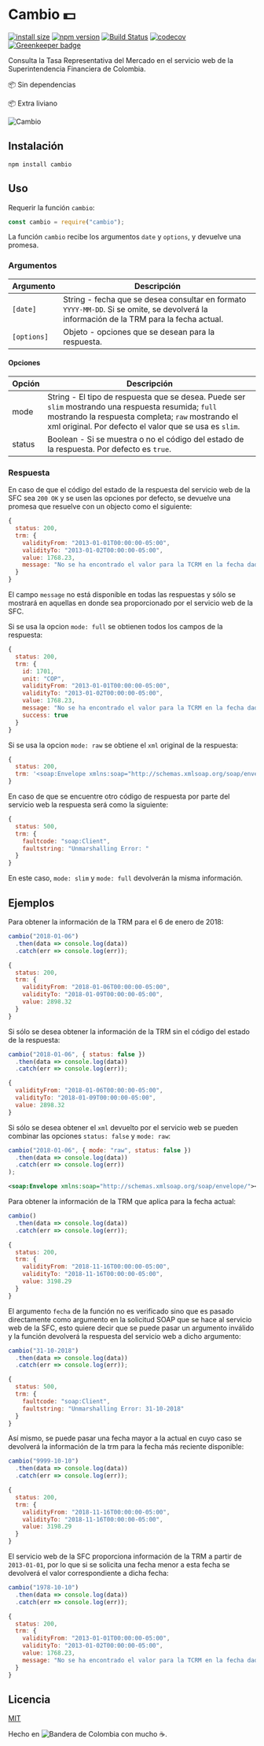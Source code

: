 # Cambio 💵

[![install size](https://packagephobia.now.sh/badge?p=cambio)](https://packagephobia.now.sh/result?p=cambio)
[![npm version](https://badge.fury.io/js/cambio.svg)](https://badge.fury.io/js/cambio)
[![Build Status](https://travis-ci.com/archemiro/cambio.svg?branch=master)](https://travis-ci.com/archemiro/cambio)
[![codecov](https://codecov.io/gh/archemiro/cambio/branch/master/graph/badge.svg)](https://codecov.io/gh/archemiro/cambio)
[![Greenkeeper badge](https://badges.greenkeeper.io/archemiro/cambio.svg)](https://greenkeeper.io/)

Consulta la Tasa Representativa del Mercado en el servicio web de la Superintendencia Financiera de Colombia.

📦 Sin dependencias

📦 Extra liviano

![Cambio](https://media.giphy.com/media/bzE1WAm8BifiE/giphy.gif)

## Instalación

```shell
npm install cambio
```

## Uso

Requerir la función `cambio`:

```js
const cambio = require("cambio");
```

La función `cambio` recibe los argumentos `date` y `options`, y devuelve una promesa.

### Argumentos

| Argumento   | Descripción                                                                                                                             |
| ----------- | --------------------------------------------------------------------------------------------------------------------------------------- |
| `[date]`    | String - fecha que se desea consultar en formato `YYYY-MM-DD`. Si se omite, se devolverá la información de la TRM para la fecha actual. |
| `[options]` | Objeto - opciones que se desean para la respuesta.                                                                                      |

#### Opciones

| Opción | Descripción                                                                                                                                                                                                        |
| ------ | ------------------------------------------------------------------------------------------------------------------------------------------------------------------------------------------------------------------ |
| mode   | String - El tipo de respuesta que se desea. Puede ser `slim` mostrando una respuesta resumida; `full` mostrando la respuesta completa; `raw` mostrando el xml original. Por defecto el valor que se usa es `slim`. |
| status | Boolean - Si se muestra o no el código del estado de la respuesta. Por defecto es `true`.                                                                                                                          |

### Respuesta

En caso de que el código del estado de la respuesta del servicio web de la SFC sea `200 OK` y se usen las opciones por defecto, se devuelve una promesa que resuelve con un objecto como el siguiente:

```js
{
  status: 200,
  trm: {
    validityFrom: "2013-01-01T00:00:00-05:00",
    validityTo: "2013-01-02T00:00:00-05:00",
    value: 1768.23,
    message: "No se ha encontrado el valor para la TCRM en la fecha dada: Fri Oct 10 00:00:00 COT 2008. Se retorna el valor de la fecha superior mas cercana",
  }
}
```

El campo `message` no está disponible en todas las respuestas y sólo se mostrará en aquellas en donde sea proporcionado por el servicio web de la SFC.

Si se usa la opcion `mode: full` se obtienen todos los campos de la respuesta:

```js
{
  status: 200,
  trm: {
    id: 1701,
    unit: "COP",
    validityFrom: "2013-01-01T00:00:00-05:00",
    validityTo: "2013-01-02T00:00:00-05:00",
    value: 1768.23,
    message: "No se ha encontrado el valor para la TCRM en la fecha dada: Fri Oct 10 00:00:00 COT 2008. Se retorna el valor de la fecha superior mas cercana",
    success: true
  }
}
```

Si se usa la opcion `mode: raw` se obtiene el `xml` original de la respuesta:

```js
{
  status: 200,
  trm: '<soap:Envelope xmlns:soap="http://schemas.xmlsoap.org/soap/envelope/"><soap:Body><ns2:queryTCRMResponse xmlns:ns2="http://action.trm.services.generic.action.superfinanciera.nexura.sc.com.co/"><return><id>1701</id><unit>COP</unit><validityFrom>2013-01-01T00:00:00-05:00</validityFrom><validityTo>2013-01-02T00:00:00-05:00</validityTo><value>1768.23</value><message>No se ha encontrado el valor para la TCRM en la fecha dada: Tue Jan 01 00:00:00 COT 2008. Se retorna el valor de la fecha superior mas cercana</message><success>true</success></return></ns2:queryTCRMResponse></soap:Body></soap:Envelope>'
}
```

En caso de que se encuentre otro código de respuesta por parte del servicio web la respuesta será como la siguiente:

```js
{
  status: 500,
  trm: {
    faultcode: "soap:Client",
    faultstring: "Unmarshalling Error: "
  }
}
```

En este caso, `mode: slim` y `mode: full` devolverán la misma información.

## Ejemplos

Para obtener la información de la TRM para el 6 de enero de 2018:

```js
cambio("2018-01-06")
  .then(data => console.log(data))
  .catch(err => console.log(err));
```

```js
{
  status: 200,
  trm: {
    validityFrom: "2018-01-06T00:00:00-05:00",
    validityTo: "2018-01-09T00:00:00-05:00",
    value: 2898.32
  }
}
```

Si sólo se desea obtener la información de la TRM sin el código del estado de la respuesta:

```js
cambio("2018-01-06", { status: false })
  .then(data => console.log(data))
  .catch(err => console.log(err));
```

```js
{
  validityFrom: "2018-01-06T00:00:00-05:00",
  validityTo: "2018-01-09T00:00:00-05:00",
  value: 2898.32
}
```

Si sólo se desea obtener el `xml` devuelto por el servicio web se pueden combinar las opciones `status: false` y `mode: raw`:

```js
cambio("2018-01-06", { mode: "raw", status: false })
  .then(data => console.log(data))
  .catch(err => console.log(err))
);
```

```xml
<soap:Envelope xmlns:soap="http://schemas.xmlsoap.org/soap/envelope/"><soap:Body><ns2:queryTCRMResponse xmlns:ns2="http://action.trm.services.generic.action.superfinanciera.nexura.sc.com.co/"><return><id>620351</id><unit>COP</unit><validityFrom>2018-01-06T00:00:00-05:00</validityFrom><validityTo>2018-01-09T00:00:00-05:00</validityTo><value>2898.32</value><success>true</success></return></ns2:queryTCRMResponse></soap:Body></soap:Envelope>
```

Para obtener la información de la TRM que aplica para la fecha actual:

```js
cambio()
  .then(data => console.log(data))
  .catch(err => console.log(err));
```

```js
{
  status: 200,
  trm: {
    validityFrom: "2018-11-16T00:00:00-05:00",
    validityTo: "2018-11-16T00:00:00-05:00",
    value: 3198.29
  }
}
```

El argumento `fecha` de la función no es verificado sino que es pasado directamente como argumento en la solicitud SOAP que se hace al servicio web de la SFC, esto quiere decir que se puede pasar un argumento inválido y la función devolverá la respuesta del servicio web a dicho argumento:

```js
cambio("31-10-2018")
  .then(data => console.log(data))
  .catch(err => console.log(err));
```

```js
{
  status: 500,
  trm: {
    faultcode: "soap:Client",
    faultstring: "Unmarshalling Error: 31-10-2018"
  }
}
```

Así mismo, se puede pasar una fecha mayor a la actual en cuyo caso se devolverá la información de la trm para la fecha más reciente disponible:

```js
cambio("9999-10-10")
  .then(data => console.log(data))
  .catch(err => console.log(err));
```

```js
{
  status: 200,
  trm: {
    validityFrom: "2018-11-16T00:00:00-05:00",
    validityTo: "2018-11-16T00:00:00-05:00",
    value: 3198.29
  }
}
```

El servicio web de la SFC proporciona información de la TRM a partir de `2013-01-01`, por lo que si se solicita una fecha menor a esta fecha se devolverá el valor correspondiente a dicha fecha:

```js
cambio("1978-10-10")
  .then(data => console.log(data))
  .catch(err => console.log(err));
```

```js
{
  status: 200,
  trm: {
    validityFrom: "2013-01-01T00:00:00-05:00",
    validityTo: "2013-01-02T00:00:00-05:00",
    value: 1768.23,
    message: "No se ha encontrado el valor para la TCRM en la fecha dada: Tue Oct 10 00:00:00 COT 1978. Se retorna el valor de la fecha superior mas cercana"
  }
}
```

## Licencia

[MIT](LICENSE)

Hecho en ![Bandera de Colombia](https://upload.wikimedia.org/wikipedia/commons/thumb/2/21/Flag_of_Colombia.svg/16px-Flag_of_Colombia.svg.png) con mucho ☕.
